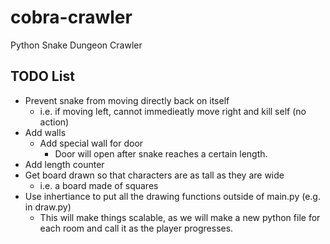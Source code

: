 # cobra-crawler
Python Snake Dungeon Crawler

## TODO List
* Prevent snake from moving directly back on itself
  * i.e. if moving left, cannot immedieatly move right and kill self (no action)
* Add walls
  * Add special wall for door
    * Door will open after snake reaches a certain length.
* Add length counter
* Get board drawn so that characters are as tall as they are wide 
  * i.e. a board made of squares
* Use inhertiance to put all the drawing functions outside of main.py (e.g. in draw.py)
  * This will make things scalable, as we will make a new python file for each room and call it as the player progresses.
